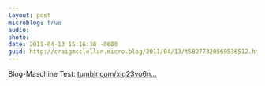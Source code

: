 ```yaml
---
layout: post
microblog: true
audio: 
photo: 
date: 2011-04-13 15:16:10 -0600
guid: http://craigmcclellan.micro.blog/2011/04/13/t58277320569536512.html
---
```

Blog-Maschine Test: [tumblr.com/xiq23vo6n...](http://tumblr.com/xiq23vo6ne)
